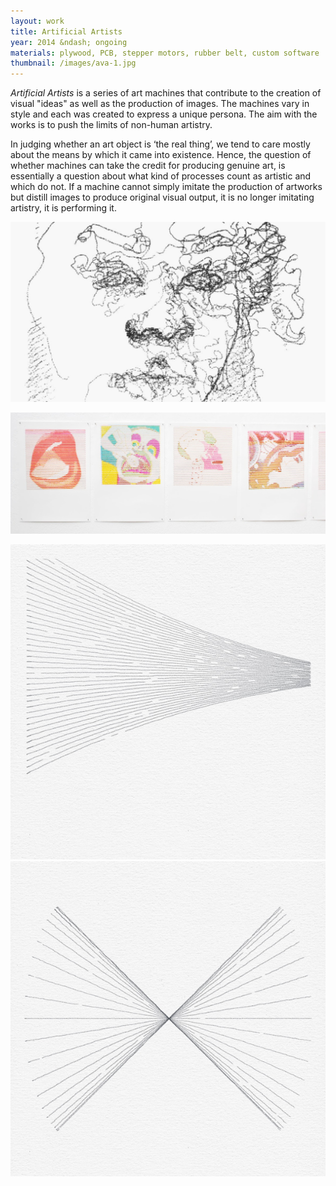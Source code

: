 ```yaml
---
layout: work
title: Artificial Artists
year: 2014 &ndash; ongoing
materials: plywood, PCB, stepper motors, rubber belt, custom software
thumbnail: /images/ava-1.jpg
---
```


*Artificial Artists* is a series of art machines that contribute to the creation of visual "ideas" as well as the production of images. 
The machines vary in style and each was created to express a unique persona. 
The aim with the works is to push the limits of non-human artistry.

In judging whether an art object is ‘the real thing’, we tend to care mostly about the means by which it came into existence. Hence, the question of whether machines can take the credit for producing genuine art, is essentially a question about what kind of processes count as artistic and which do not. If a machine cannot simply imitate the production of artworks  but distill images to produce original visual output, it is no longer imitating artistry, it is performing it.

![Charcoal drawing](/images/ava-1.jpg)

![Pop art machine](/images/sam-gallery.jpg)

<div class="gallery inline">
    <div><img src="/images/Jorn-7-7-0.jpg"></div>
    <div><img src="/images/Jorn-3-0-6.jpg"></div>
</div>

